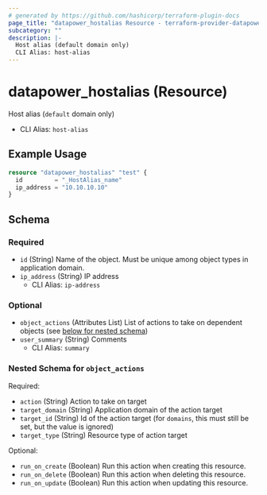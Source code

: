```yaml
---
# generated by https://github.com/hashicorp/terraform-plugin-docs
page_title: "datapower_hostalias Resource - terraform-provider-datapower"
subcategory: ""
description: |-
  Host alias (default domain only)
  CLI Alias: host-alias
---
```


# datapower_hostalias (Resource)

Host alias (`default` domain only)
  - CLI Alias: `host-alias`

## Example Usage

```terraform
resource "datapower_hostalias" "test" {
  id         = "_HostAlias_name"
  ip_address = "10.10.10.10"
}
```

<!-- schema generated by tfplugindocs -->
## Schema

### Required

- `id` (String) Name of the object. Must be unique among object types in application domain.
- `ip_address` (String) IP address
  - CLI Alias: `ip-address`

### Optional

- `object_actions` (Attributes List) List of actions to take on dependent objects (see [below for nested schema](#nestedatt--object_actions))
- `user_summary` (String) Comments
  - CLI Alias: `summary`

<a id="nestedatt--object_actions"></a>
### Nested Schema for `object_actions`

Required:

- `action` (String) Action to take on target
- `target_domain` (String) Application domain of the action target
- `target_id` (String) Id of the action target (for `domains`, this must still be set, but the value is ignored)
- `target_type` (String) Resource type of action target

Optional:

- `run_on_create` (Boolean) Run this action when creating this resource.
- `run_on_delete` (Boolean) Run this action when deleting this resource.
- `run_on_update` (Boolean) Run this action when updating this resource.
